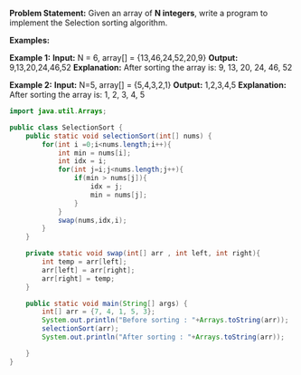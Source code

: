 **Problem Statement:** Given an array of **N integers**, write a program to implement the Selection sorting algorithm.

**Examples:**

**Example 1:**
**Input:** N = 6, array[] = {13,46,24,52,20,9}
**Output:** 9,13,20,24,46,52
**Explanation:** After sorting the array is: 9, 13, 20, 24, 46, 52

**Example 2:**
**Input:** N=5, array[] = {5,4,3,2,1}
**Output:** 1,2,3,4,5
**Explanation:** After sorting the array is: 1, 2, 3, 4, 5

```java
import java.util.Arrays;

public class SelectionSort {
    public static void selectionSort(int[] nums) {
        for(int i =0;i<nums.length;i++){
            int min = nums[i];
            int idx = i;
            for(int j=i;j<nums.length;j++){
                if(min > nums[j]){
                    idx = j;
                    min = nums[j];
                }
            }
            swap(nums,idx,i);
        }
    }

    private static void swap(int[] arr , int left, int right){
        int temp = arr[left];
        arr[left] = arr[right];
        arr[right] = temp;
    }

    public static void main(String[] args) {
        int[] arr = {7, 4, 1, 5, 3};
        System.out.println("Before sorting : "+Arrays.toString(arr));
        selectionSort(arr);
        System.out.println("After sorting : "+Arrays.toString(arr));

    }
}

```